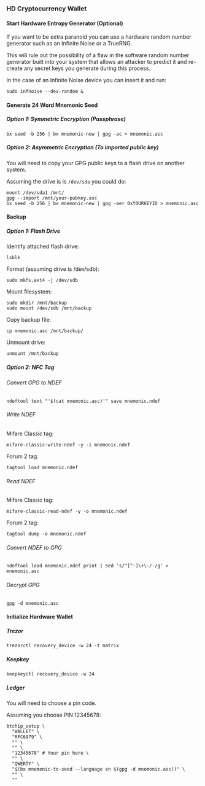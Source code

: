 ### HD Cryptocurrency Wallet ###

#### Start Hardware Entropy Generator (Optional) ####

If you want to be extra paranoid you can use a hardware random number
generator such as an Infinite Noise or a TrueRNG.

This will rule out the possibility of a flaw in the software random number
generator built into your system that allows an attacker to predict it
and re-create any secret keys you generate during this process.

In the case of an Infinite Noise device you can insert it and run:

```
sudo infnoise --dev-random &
```

#### Generate 24 Word Mnemonic Seed ####

##### Option 1: Symmetric Encryption (Passphrase)  #####
```
bx seed -b 256 | bx mnemonic-new | gpg -ac > mnemonic.asc
```
##### Option 2: Asymmetric Encryption (To imported public key)  #####

You will need to copy your GPG public keys to a flash drive on another system.

Assuming the drive is is `/dev/sda` you could do:

```
mount /dev/sda1 /mnt/
gpg --import /mnt/your-pubkey.asc
bx seed -b 256 | bx mnemonic-new | gpg -aer 0xYOURKEYID > mnemonic.asc
```

#### Backup ####

##### Option 1: Flash Drive #####
Identify attached flash drive:
```
lsblk
```

Format (assuming drive is /dev/sdb):
```
sudo mkfs.ext4 -j /dev/sdb
```

Mount filesystem:
```
sudo mkdir /mnt/backup
sudo mount /dev/sdb /mnt/backup
```

Copy backup file:
```
cp mnemonic.asc /mnt/backup/
```

Unmount drive:
```
unmount /mnt/backup
```

##### Option 2: NFC Tag #####

###### Convert GPG to NDEF

```
ndeftool text "'$(cat mnemonic.asc)'" save mnemonic.ndef
```

###### Write NDEF

Mifare Classic tag:
```
mifare-classic-write-ndef -y -i mnemonic.ndef
```

Forum 2 tag:
```
tagtool load mnemonic.ndef
```

###### Read NDEF

Mifare Classic tag:
```
mifare-classic-read-ndef -y -o mnemonic.ndef
```

Forum 2 tag:
```
tagtool dump -o mnemonic.ndef
```

###### Convert NDEF to GPG

```
ndeftool load mnemonic.ndef print | sed 's/^[^-]\+\-/-/g' > mnemonic.asc
```

###### Decrypt GPG

```
gpg -d mnemonic.asc
```

#### Initialize Hardware Wallet ####

##### Trezor #####

```
trezorctl recovery_device -w 24 -t matrix
```

##### Keepkey #####

```
keepkeyctl recovery_device -w 24
```

##### Ledger #####
You will need to choose a pin code.

Assuming you choose PIN 12345678:
```
btchip_setup \
  "WALLET" \
  "RFC6979" \
  "" \
  "" \
  "12345678" # Your pin here \
  "" \
  "QWERTY" \
  "$(bx mnemonic-to-seed --language en $(gpg -d mnemonic.asc))" \
  "" \
  ""
```


